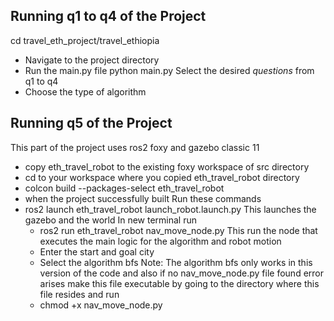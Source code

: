 ## Running q1 to q4 of the Project
cd travel_eth_project/travel_ethiopia
- Navigate to the project directory
- Run the main.py file
python main.py
Select the desired *questions* from q1 to q4
- Choose the type of algorithm

## Running q5 of the Project
 This part of the project uses ros2 foxy and gazebo classic 11
 - copy eth_travel_robot to the existing foxy workspace of src directory
 - cd to your workspace where you copied eth_travel_robot directory
 - colcon build --packages-select eth_travel_robot 
 - when the project successfully built 
 Run these commands 
 - ros2 launch eth_travel_robot launch_robot.launch.py 
   This launches the gazebo and the world
 In new terminal run 
   - ros2 run eth_travel_robot nav_move_node.py
   This run the node that executes the main logic for the algorithm and robot motion
   - Enter the start and goal city 
   - Select the algorithm bfs 
Note:
  The algorithm bfs only works in this version of the code and also if no nav_move_node.py file found error arises 
    make this file executable by going to the directory where this file resides and run
    - chmod +x nav_move_node.py
  
